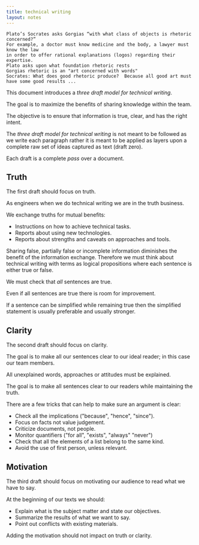 ```yaml
---
title: technical writing
layout: notes
---
```


```
Plato’s Socrates asks Gorgias “with what class of objects is rhetoric concerned?”
For example, a doctor must know medicine and the body, a lawyer must know the law
in order to offer rational explanations (logos) regarding their expertise. 
Plato asks upon what foundation rhetoric rests
Gorgias rhetoric is an "art concerned with words"
Socrates: What does good rhetoric produce?  Because all good art must have some good results ...
```

This document introduces a *three draft model for technical writing*.

The goal is to maximize the benefits of sharing knowledge within the team.

The objective is to ensure that information is true, clear, and has the right intent.

The *three draft model for technical writing* is not meant to be followed as we write each paragraph rather it is meant to be applied as layers upon a complete raw set of ideas captured as text (draft zero). 

Each draft is a complete *pass* over a document.

## Truth

The first draft should focus on truth.

As engineers when we do technical writing we are in the truth business.

We exchange truths for mutual benefits:

- Instructions on how to achieve technical tasks.
- Reports about using new technologies.
- Reports about strengths and caveats on approaches and tools.

Sharing false, partially false or incomplete information diminishes the benefit of the information exchange. Therefore we must think about technical writing with terms as logical propositions where each sentence is either true or false.

We must check that *all* sentences are true.

Even if all sentences are true there is room for improvement.

If a sentence can be simplified while remaining true then the simplified statement is usually preferable and usually stronger.

## Clarity

The second draft should focus on clarity.

The goal is to make all our sentences clear to our ideal reader; in this case our team members.

All unexplained words, approaches or attitudes must be explained.

The goal is to make all sentences clear to our readers while maintaining the truth.

There are a few tricks that can help to make sure an argument is clear:

- Check all the implications ("because", "hence", "since").
- Focus on facts not value judgement.
- Criticize documents, not people.
- Monitor quantifiers ("for all", "exists", "always" "never")
- Check that all the elements of a list belong to the same kind.
- Avoid the use of first person, unless relevant.

## Motivation

The third draft should focus on motivating our audience to read what we have to say.

At the beginning of our texts we should:

- Explain what is the subject matter and state our objectives.
- Summarize the results of what we want to say.
- Point out conflicts with existing materials.

Adding the motivation should not impact on truth or clarity.
